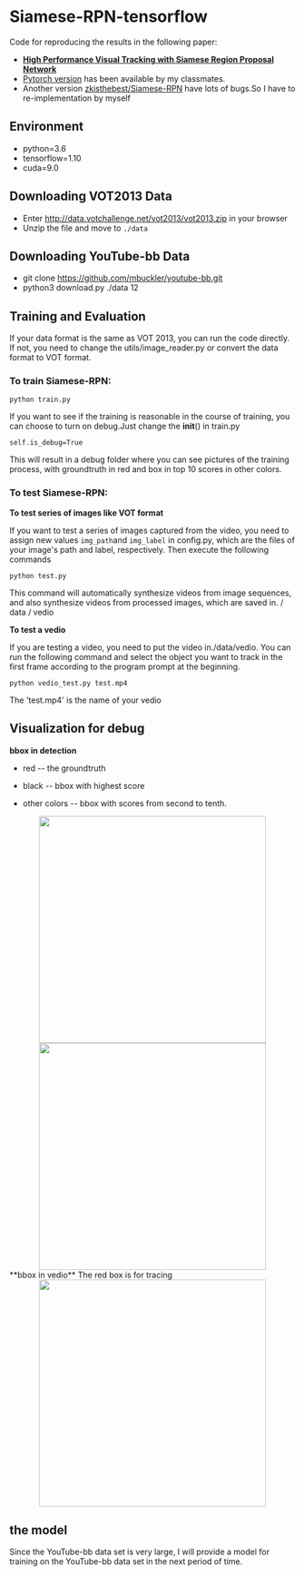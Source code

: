 # Siamese-RPN-tensorflow
Code for reproducing the results in the following paper:
- [**High Performance Visual Tracking with Siamese Region Proposal Network**](http://openaccess.thecvf.com/content_cvpr_2018/papers/Li_High_Performance_Visual_CVPR_2018_paper.pdf)  
- [Pytorch version](https://github.com/songdejia/siamese-RPN.git) has been available by my classmates.
- Another version [zkisthebest/Siamese-RPN](https://github.com/zkisthebest/Siamese-RPN.git) have lots of bugs.So I have to re-implementation by myself
## Environment
- python=3.6
- tensorflow=1.10
- cuda=9.0

## Downloading VOT2013 Data
- Enter http://data.votchallenge.net/vot2013/vot2013.zip in your browser
- Unzip the file and move to `./data`
## Downloading YouTube-bb Data
- git clone https://github.com/mbuckler/youtube-bb.git
- python3 download.py ./data 12
## Training and Evaluation
If your data format is the same as VOT 2013, you can run the code directly. If not, you need to change the utils/image_reader.py or convert the data format to VOT format.

### To train Siamese-RPN:
```
python train.py
```
If you want to see if the training is reasonable in the course of training, you can choose to turn on debug.Just change the __init__() in train.py
```
self.is_debug=True
```
This will result in a debug folder where you can see pictures of the training process, with groundtruth in red and box in top 10 scores in other colors.
### To test Siamese-RPN:

**To test series of images like VOT format**

If you want to test a series of images captured from the video, you need to assign new values `img_path`and `img_label` in config.py, which are the files of your image's path and label, respectively. Then execute the following commands
```
python test.py
```
This command will automatically synthesize videos from image sequences, and also synthesize videos from processed images, which are saved in. / data / vedio

**To test a vedio**

If you are testing a video, you need to put the video in./data/vedio. You can run the following command and select the object you want to track in the first frame according to the program prompt at the beginning.
```
python vedio_test.py test.mp4
```
The 'test.mp4' is the name of your vedio
## Visualization for debug

**bbox in detection** 

- red   -- the groundtruth

- black -- bbox with highest score

- other colors -- bbox with scores from second to tenth.

<div align=center><img width="400" height="400" src="https://github.com/makalo/Siamese-RPN-tensorflow/blob/master/visual/170.jpg"/></div>
<div align=center><img width="400" height="400" src="https://github.com/makalo/Siamese-RPN-tensorflow/blob/master/visual/90.jpg"/></div>
**bbox in vedio** 
The red box is for tracing
<div align=center><img width="400" height="400" src="https://github.com/makalo/Siamese-RPN-tensorflow/blob/master/visual/test.gif"/></div>


## the model 
Since the YouTube-bb data set is very large, I will provide a model for training on the YouTube-bb data set in the next period of time.



